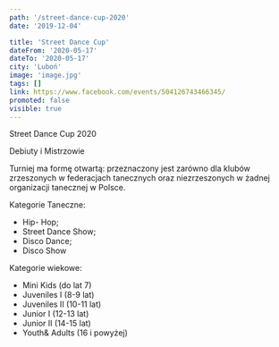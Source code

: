 ```yaml
---
path: '/street-dance-cup-2020'
date: '2019-12-04'

title: 'Street Dance Cup'
dateFrom: '2020-05-17'
dateTo: '2020-05-17'
city: 'Luboń'
image: 'image.jpg'
tags: []
link: https://www.facebook.com/events/504126743466345/
promoted: false
visible: true
---
```

Street Dance Cup 2020

Debiuty i Mistrzowie

Turniej ma formę otwartą: przeznaczony jest zarówno dla klubów zrzeszonych w federacjach tanecznych oraz niezrzeszonych w żadnej organizacji tanecznej w Polsce.

Kategorie Taneczne:
- Hip- Hop; 
- Street Dance Show; 
- Disco Dance; 
- Disco Show

Kategorie wiekowe:
- Mini Kids (do lat 7)
- Juveniles I (8-9 lat)
- Juveniles II (10-11 lat)
- Junior I (12-13 lat)
- Junior II (14-15 lat)
- Youth& Adults (16 i powyżej)